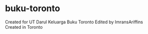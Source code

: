 # buku-toronto

Created for UT Darul Keluarga Buku Toronto
Edited by ImransAriffins
Created in Toronto

